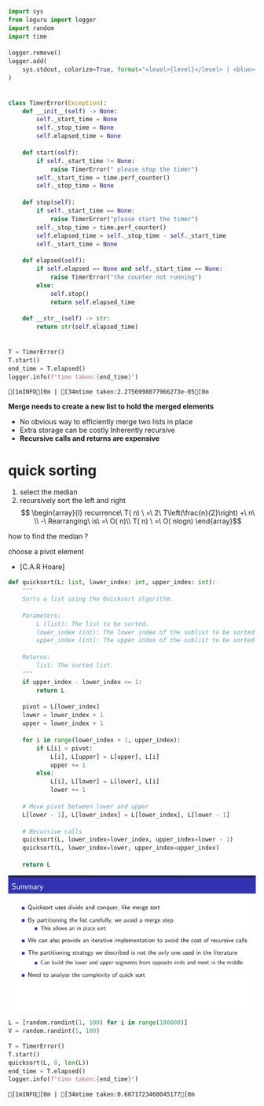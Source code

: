 ```python
import sys
from loguru import logger
import random
import time

logger.remove()
logger.add(
    sys.stdout, colorize=True, format="<level>{level}</level> | <blue>{message}</blue>"
)


class TimerError(Exception):
    def __init__(self) -> None:
        self._start_time = None
        self._stop_time = None
        self.elapsed_time = None

    def start(self):
        if self._start_time != None:
            raise TimerError(" please stop the timer")
        self._start_time = time.perf_counter()
        self._stop_time = None

    def stop(self):
        if self._start_time == None:
            raise TimerError("please start the timer")
        self._stop_time = time.perf_counter()
        self.elapsed_time = self._stop_time - self._start_time
        self._start_time = None

    def elapsed(self):
        if self.elapsed == None and self._start_time == None:
            raise TimerError("the counter not running")
        else:
            self.stop()
            return self.elapsed_time

    def __str__(self) -> str:
        return str(self.elapsed_time)


T = TimerError()
T.start()
end_time = T.elapsed()
logger.info(f"time taken:{end_time}")
```

    [1mINFO[0m | [34mtime taken:2.2756998077966273e-05[0m



**Merge needs to create a new list to hold the merged elements**
- No obvious way to efficiently merge two lists in place
- Extra storage can be costly
Inherently recursive
- **Recursive calls and returns are expensive**



# quick sorting 

1. select the median 
2. recursively sort the left and right 
$$ \begin{array}{l}
recurrence\ T( n) \ =\ 2\ T\left(\frac{n}{2}\right) +\ n\ \\
-\ Rearranging\ is\ =\ O( n)\\
T( n) \ =\ O( nlogn)
\end{array}$$


how to find the median ?

choose a pivot element 

- [C.A.R Hoare]


```python
def quicksort(L: list, lower_index: int, upper_index: int):
    """
    Sorts a list using the Quicksort algorithm.

    Parameters:
        L (list): The list to be sorted.
        lower_index (int): The lower index of the sublist to be sorted (default is 0).
        upper_index (int): The upper index of the sublist to be sorted.

    Returns:
        list: The sorted list.
    """
    if upper_index - lower_index <= 1:
        return L

    pivot = L[lower_index]
    lower = lower_index + 1
    upper = lower_index + 1

    for i in range(lower_index + 1, upper_index):
        if L[i] > pivot:
            L[i], L[upper] = L[upper], L[i]
            upper += 1
        else:
            L[i], L[lower] = L[lower], L[i]
            lower += 1

    # Move pivot between lower and upper
    L[lower - 1], L[lower_index] = L[lower_index], L[lower - 1]

    # Recursive calls
    quicksort(L, lower_index=lower_index, upper_index=lower - 1)
    quicksort(L, lower_index=lower, upper_index=upper_index)

    return L
```

![image.png](quick_sort_3_1_files/image.png)


```python
L = [random.randint(1, 100) for i in range(100000)]
V = random.randint(1, 100)
```


```python
T = TimerError()
T.start()
quicksort(L, 0, len(L))
end_time = T.elapsed()
logger.info(f"time taken:{end_time}")
```

    [1mINFO[0m | [34mtime taken:0.6071723460045177[0m



```python

```

